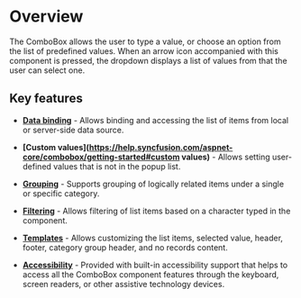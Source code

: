 # Overview

The ComboBox allows the user to type a value, or choose an option from the list of predefined values.
When an arrow icon accompanied with this component is pressed, the dropdown displays a list of values from that the user can select one.

## Key features
* **[Data binding](https://help.syncfusion.com/aspnet-core/combobox/data-binding)** - Allows binding and accessing the list of items from local or server-side data source.

* **[Custom values](https://help.syncfusion.com/aspnet-core/combobox/getting-started#custom values)** - Allows setting user-defined values that is not in the popup list.

* **[Grouping](https://help.syncfusion.com/aspnet-core/combobox/grouping)** - Supports grouping of logically related items under a single or specific category.

* **[Filtering](https://help.syncfusion.com/aspnet-core/combobox/filtering)** - Allows filtering of list items based on a character typed in the component.

* **[Templates](https://help.syncfusion.com/aspnet-core/combobox/templates)** - Allows customizing the list items, selected value, header, footer, category group header, and no records content.

* **[Accessibility](https://help.syncfusion.com/aspnet-core/combobox/accessibility)** - Provided with built-in accessibility support that helps to access all the ComboBox component features through the keyboard, screen readers, or other assistive technology devices.